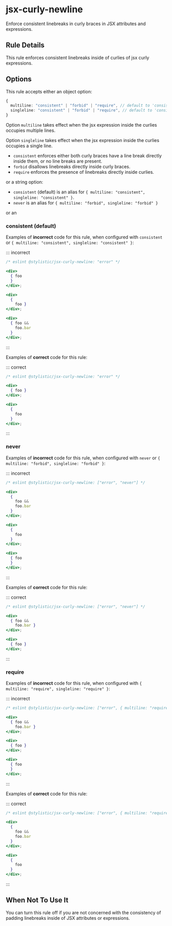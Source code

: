 # jsx-curly-newline

Enforce consistent linebreaks in curly braces in JSX attributes and expressions.

## Rule Details

This rule enforces consistent linebreaks inside of curlies of jsx curly expressions.

## Options

This rule accepts either an object option:

```ts
{
  multiline: "consistent" | "forbid" | "require", // default to 'consistent'
  singleline: "consistent" | "forbid" | "require", // default to 'consistent'
}
```

Option `multiline` takes effect when the jsx expression inside the curlies occupies multiple lines.

Option `singleline` takes effect when the jsx expression inside the curlies occupies a single line.

- `consistent` enforces either both curly braces have a line break directly inside them, or no line breaks are present.
- `forbid` disallows linebreaks directly inside curly braces.
- `require` enforces the presence of linebreaks directly inside curlies.

or a string option:

- `consistent` (default) is an alias for `{ multiline: "consistent", singleline: "consistent" }`.
- `never` is an alias for `{ multiline: "forbid", singleline: "forbid" }`

or an

### consistent (default)

Examples of **incorrect** code for this rule, when configured with `consistent` or `{ multiline: "consistent", singleline: "consistent" }`:

::: incorrect

```jsx
/* eslint @stylistic/jsx-curly-newline: "error" */

<div>
  { foo
  }
</div>;

<div>
  {
    foo }
</div>;

<div>
  { foo &&
    foo.bar
  }
</div>;
```

:::

Examples of **correct** code for this rule:

::: correct

```jsx
/* eslint @stylistic/jsx-curly-newline: "error" */

<div>
  { foo }
</div>;

<div>
  {
    foo
  }
</div>;
```

:::

### never

Examples of **incorrect** code for this rule, when configured with `never` or `{ multiline: "forbid", singleline: "forbid" }`:

::: incorrect

```jsx
/* eslint @stylistic/jsx-curly-newline: ["error", "never"] */

<div>
  {
    foo &&
    foo.bar
  }
</div>;

<div>
  {
    foo
  }
</div>;

<div>
  { foo
  }
</div>;
```

:::

Examples of **correct** code for this rule:

::: correct

```jsx
/* eslint @stylistic/jsx-curly-newline: ["error", "never"] */

<div>
  { foo &&
    foo.bar }
</div>;

<div>
  { foo }
</div>;
```

:::

### require

Examples of **incorrect** code for this rule, when configured with `{ multiline: "require", singleline: "require" }`:

::: incorrect

```jsx
/* eslint @stylistic/jsx-curly-newline: ["error", { multiline: "require", singleline: "require" }] */

<div>
  { foo &&
    foo.bar }
</div>;

<div>
  { foo }
</div>;

<div>
  { foo
  }
</div>;
```

:::

Examples of **correct** code for this rule:

::: correct

```jsx
/* eslint @stylistic/jsx-curly-newline: ["error", { multiline: "require", singleline: "require" }] */

<div>
  {
    foo &&
    foo.bar
  }
</div>;

<div>
  {
    foo
  }
</div>;
```

:::

## When Not To Use It

You can turn this rule off if you are not concerned with the consistency of padding linebreaks inside of JSX attributes or expressions.
